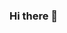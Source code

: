 ### Hi there 👋

<!--
**matheuslucas-dev/matheuslucas-dev** is a ✨ _special_ ✨ repository because its `README.md` (this file) appears on your GitHub profile.

![](https://github.com/i-ramoss/i-ramoss/blob/master/banner.png?raw=true)

# **E aí galera, Matheus Lucas aqui** 👏🏽

Sou um FullStack Developer Júnior em construção, tenho 22 anos.

Entusiasta das melhores tecnologias de desenvolvimento web e mobile 💻.

Atualmente focado na Stack (Node.js, ReactJS e React Native).

🚀 Estou estudando na Rocketseat, no Bootcamp GoStack

💜 Buscando colaborar com projetos Typescript.

💻 Minha Stack: Node.js, ReactJS, React Native e Typescript.

<br />

## Meus objetivos

- Melhorar ainda mais na área que tanto amo.
- Ajudar pessoas que gostem da área de desenvolvimento ou que queiram começarem.
- Contribuir com a comunidade.
- Aprender mais sobre testes automatizados.
- E essa lista vem crescendo a cada dia mais!😃 


